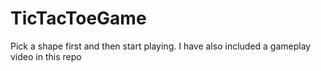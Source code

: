 # TicTacToeGame
Pick a shape first and then start playing. I have also included a gameplay video in this repo 
